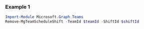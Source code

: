 ### Example 1
```powershell
Import-Module Microsoft.Graph.Teams
Remove-MgTeamScheduleShift -TeamId $teamId -ShiftId $shiftId
```
